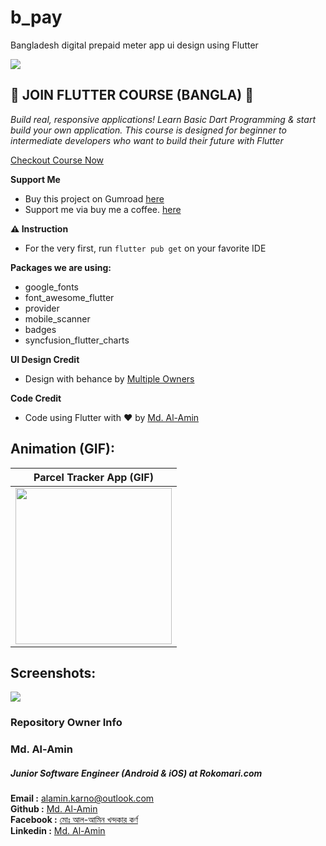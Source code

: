 # b_pay

Bangladesh digital prepaid meter app ui design using Flutter

<img src="https://www.behance.net/gallery/167787463/Prepaid-Meter-App-Design-UX-Case-study/modules/946300219">


## 🔖 JOIN FLUTTER COURSE (BANGLA) 🔖

_Build real, responsive applications! Learn Basic Dart Programming & start build your own application.
This course is designed for beginner to intermediate developers who want to build their future with Flutter_

[Checkout Course Now](https://www.youtube.com/playlist?list=PLDitZ-MAvK-4Bt4wRTEidukT4OxRhRTBK)

**Support Me**

- Buy this project on Gumroad [here](https://www.buymeacoffee.com/alaminkarno)
- Support me via buy me a coffee. [here](https://www.buymeacoffee.com/alaminkarno)

**⚠️ Instruction**

- For the very first, run `flutter pub get` on your favorite IDE

**Packages we are using:**

- google_fonts
- font_awesome_flutter
- provider
- mobile_scanner
- badges
- syncfusion_flutter_charts

**UI Design Credit**

- Design with behance by [Multiple Owners](https://www.behance.net/gallery/167787463/Prepaid-Meter-App-Design-UX-Case-study)

**Code Credit**

- Code using Flutter with ❤️ by [Md. Al-Amin](https://github.com/alamin-karno)

## Animation (GIF):
| Parcel Tracker App (GIF)  |
|:-------------------------:|
| <img src="#" width="250"> |

## Screenshots:

<img src="https://www.behance.net/gallery/167787463/Prepaid-Meter-App-Design-UX-Case-study/modules/946285769">

### Repository Owner Info

### Md. Al-Amin
##### Junior Software Engineer (Android & iOS) at Rokomari.com

__Email :__ [alamin.karno@outlook.com](mailto:alamin.karno@outlook.com) \
__Github :__ [Md. Al-Amin](https://github.com/alamin-karno) \
__Facebook :__ [মোঃ আল-আমিন খন্দকার কর্ণ](https://facebook.com/alamin.kanro) \
__Linkedin :__ [Md. Al-Amin](https://www.linkedin.com/in/alaminkarno/)
